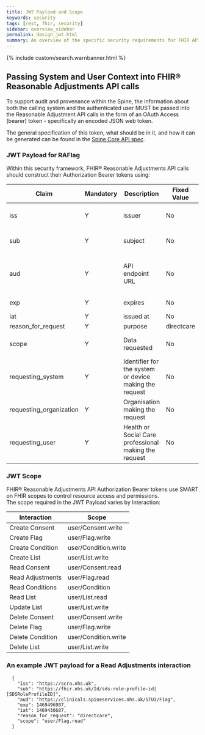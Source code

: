 ```yaml
---
title: JWT Payload and Scope
keywords: security
tags: [rest, fhir, security]
sidebar: overview_sidebar
permalink: design_jwt.html
summary: An overview of the specific security requirements for FHIR API calls into the FHIR&reg; Reasonable Adjustments API via Spine.
---
```

{% include custom/search.warnbanner.html %}


## Passing System and User Context into FHIR&reg; Reasonable Adjustments API calls ##

To support audit and provenance within the Spine, the information about both the calling system and the authenticated user MUST be passed into the Reasonable Adjustment API calls in the form of an OAuth Access (bearer) token - specifically an encoded JSON web token.

The general specification of this token, what should be in it, and how it can be generated can be found in the [Spine Core API spec](https://developer.nhs.uk/apis/spine-core/security_jwt.html).


### JWT Payload for RAFlag ###

Within this security framework, FHIR&reg; Reasonable Adjustments API calls should construct their Authorization Bearer tokens using:  

|Claim               |Mandatory     |Description                       |Fixed Value     |Dynamic Value           |Value                                   |DataType         |
|--------------------|--------------|----------------------------------|----------------|------------------------|----------------------------------------|-----------------|
|iss                 |Y             |issuer                            |No              |Yes                     |[Requesting systems issuer URI]         |URI              |
|sub                 |Y             |subject                           |No              |Yes                     |[User Identifier<br>URPId]                |Id               |
|aud                 |Y             |API endpoint URL                  |No              |Yes                     |[API endpoint URL]                      |URI <br> i.e. URI w/o query string|
|exp                 |Y             |expires                           |No              |Yes                     |[now + 5 minutes]                       |UTC Date         |
|iat                 |Y             |issued at                         |No              |Yes                     |[now]                                   |UTC Date         |
|reason_for_request  |Y             |purpose                           |directcare      |No                      |directcare                              |string           |
|scope               |Y             |Data requested                    |No              |Yes                     |[byInteraction] <br> see JWT scope      |string           |
|requesting_system             |Y             |Identifier for the system or device making the request      |No              |Yes                     |[System or Device Identifier]    |string           |
|requesting_organization       |Y             |Organisation making the request                             |No              |Yes                     |[Organisation Identifier]        |string           |
|requesting_user               |Y             |Health or Social Care professional making the request       |No              |Yes                     |[User Identifier<br>URPId]       |string           |

### JWT Scope ###

FHIR&reg; Reasonable Adjustments API Authorization Bearer tokens use SMART on FHIR scopes to control resource access and permissions.  
The scope required in the JWT Payload varies by Interaction:  

|Interaction     |Scope                  |
|----------------|-----------------------|
|Create Consent  |     user/Consent.write|
|Create Flag     |        user/Flag.write|
|Create Condition|   user/Condition.write|
|Create List     |        user/List.write|
|Read Consent    |      user/Consent.read|
|Read Adjustments|         user/Flag.read|
|Read Conditions |         user/Condition|
|Read List       |         user/List.read|
|Update List     |        user/List.write|
|Delete Consent  |     user/Consent.write|
|Delete Flag     |        user/Flag.write|
|Delete Condition|   user/Condition.write|
|Delete List     |        user/List.write|

### An example JWT payload for a Read Adjustments interaction ###
```
  {
    "iss": "https://scra.nhs.uk",
    "sub": "https://fhir.nhs.uk/Id/sds-role-profile-id|[SDSRoleProfileID]",
    "aud": "https://clinicals.spineservices.nhs.uk/STU3/F1ag",
    "exp": 1469496987,
    "iat": 1469436687,
    "reason_for_request": "directcare",
    "scope": "user/Flag.read"
  }
```
